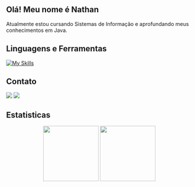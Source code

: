 ## Olá! Meu nome é Nathan 

Atualmente estou cursando Sistemas de Informação e aprofundando meus conhecimentos em Java.

  ## Linguagens e Ferramentas
  [![My Skills](https://skillicons.dev/icons?i=java,spring,maven,gradle,hibernate,mysql,postgres,rabbitmq,docker,postman,git,github)](https://skillicons.dev)

  ## Contato

  <a href= "mailto:nathang2804@gmail.com"><img src = "https://img.shields.io/badge/Gmail-D14836?style=for-the-badge&logo=gmail&logoColor=white" target = "_blanck"></a>
  <a href= "https://www.linkedin.com/in/nathan-dos-anjos-gon%C3%A7alves-58849424a/" target = "_blank>"><img src = "https://img.shields.io/badge/LinkedIn-0077B5?style=for-the-badge&logo=linkedin&logoColor=white" target = "_blanck"></a>

## Estatisticas
<div style="display: inline_block" align="center" >
<p><img height="150em" src="https://github-readme-stats.vercel.app/api/?username=DevDosAnjos&style=for-the-badge&show_icons=true&theme=dark&rank_icon=github"/>
<img height="150em" src="https://github-readme-stats.vercel.app/api/top-langs/?username=DevDosAnjos&layout=compact&langs_count=7&theme=dark"/></p>
</div>


